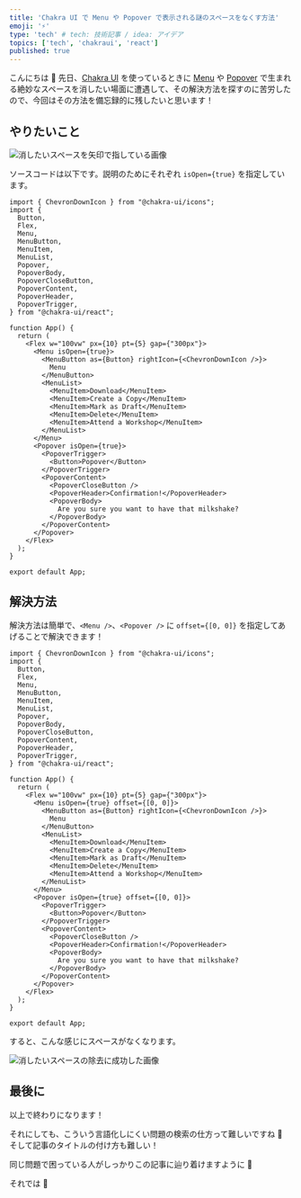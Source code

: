 ```yaml
---
title: 'Chakra UI で Menu や Popover で表示される謎のスペースをなくす方法'
emoji: '⚡'
type: 'tech' # tech: 技術記事 / idea: アイデア
topics: ['tech', 'chakraui', 'react']
published: true
---
```


こんにちは 👋
先日、[Chakra UI](https://chakra-ui.com) を使っているときに [Menu](https://chakra-ui.com/docs/components/menu/usage) や [Popover](https://chakra-ui.com/docs/components/popover/usage) で生まれる絶妙なスペースを消したい場面に遭遇して、その解決方法を探すのに苦労したので、今回はその方法を備忘録的に残したいと思います！

## やりたいこと

![消したいスペースを矢印で指している画像](https://storage.googleapis.com/zenn-user-upload/97dabc9ee80a-20240316.png)

ソースコードは以下です。説明のためにそれぞれ `isOpen={true}` を指定しています。

```tsx:App.tsx
import { ChevronDownIcon } from "@chakra-ui/icons";
import {
  Button,
  Flex,
  Menu,
  MenuButton,
  MenuItem,
  MenuList,
  Popover,
  PopoverBody,
  PopoverCloseButton,
  PopoverContent,
  PopoverHeader,
  PopoverTrigger,
} from "@chakra-ui/react";

function App() {
  return (
    <Flex w="100vw" px={10} pt={5} gap={"300px"}>
      <Menu isOpen={true}>
        <MenuButton as={Button} rightIcon={<ChevronDownIcon />}>
          Menu
        </MenuButton>
        <MenuList>
          <MenuItem>Download</MenuItem>
          <MenuItem>Create a Copy</MenuItem>
          <MenuItem>Mark as Draft</MenuItem>
          <MenuItem>Delete</MenuItem>
          <MenuItem>Attend a Workshop</MenuItem>
        </MenuList>
      </Menu>
      <Popover isOpen={true}>
        <PopoverTrigger>
          <Button>Popover</Button>
        </PopoverTrigger>
        <PopoverContent>
          <PopoverCloseButton />
          <PopoverHeader>Confirmation!</PopoverHeader>
          <PopoverBody>
            Are you sure you want to have that milkshake?
          </PopoverBody>
        </PopoverContent>
      </Popover>
    </Flex>
  );
}

export default App;
```

## 解決方法

解決方法は簡単で、`<Menu />`、`<Popover />` に `offset={[0, 0]}` を指定してあげることで解決できます！

```tsx:App.tsx
import { ChevronDownIcon } from "@chakra-ui/icons";
import {
  Button,
  Flex,
  Menu,
  MenuButton,
  MenuItem,
  MenuList,
  Popover,
  PopoverBody,
  PopoverCloseButton,
  PopoverContent,
  PopoverHeader,
  PopoverTrigger,
} from "@chakra-ui/react";

function App() {
  return (
    <Flex w="100vw" px={10} pt={5} gap={"300px"}>
      <Menu isOpen={true} offset={[0, 0]}>
        <MenuButton as={Button} rightIcon={<ChevronDownIcon />}>
          Menu
        </MenuButton>
        <MenuList>
          <MenuItem>Download</MenuItem>
          <MenuItem>Create a Copy</MenuItem>
          <MenuItem>Mark as Draft</MenuItem>
          <MenuItem>Delete</MenuItem>
          <MenuItem>Attend a Workshop</MenuItem>
        </MenuList>
      </Menu>
      <Popover isOpen={true} offset={[0, 0]}>
        <PopoverTrigger>
          <Button>Popover</Button>
        </PopoverTrigger>
        <PopoverContent>
          <PopoverCloseButton />
          <PopoverHeader>Confirmation!</PopoverHeader>
          <PopoverBody>
            Are you sure you want to have that milkshake?
          </PopoverBody>
        </PopoverContent>
      </Popover>
    </Flex>
  );
}

export default App;
```

すると、こんな感じにスペースがなくなります。

![消したいスペースの除去に成功した画像](https://storage.googleapis.com/zenn-user-upload/65031421b1c4-20240316.png)

## 最後に

以上で終わりになります！

それにしても、こういう言語化しにくい問題の検索の仕方って難しいですね 🤔
そして記事のタイトルの付け方も難しい！

同じ問題で困っている人がしっかりこの記事に辿り着けますように 🙏

それでは 👋
